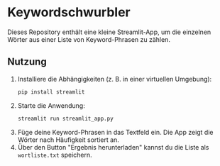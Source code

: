 # Keywordschwurbler

Dieses Repository enthält eine kleine Streamlit-App, um die einzelnen Wörter aus einer Liste von Keyword-Phrasen zu zählen.

## Nutzung

1. Installiere die Abhängigkeiten (z. B. in einer virtuellen Umgebung):
   ```bash
   pip install streamlit
   ```
2. Starte die Anwendung:
   ```bash
   streamlit run streamlit_app.py
   ```
3. Füge deine Keyword-Phrasen in das Textfeld ein. Die App zeigt die Wörter nach Häufigkeit sortiert an.
4. Über den Button "Ergebnis herunterladen" kannst du die Liste als `wortliste.txt` speichern.

